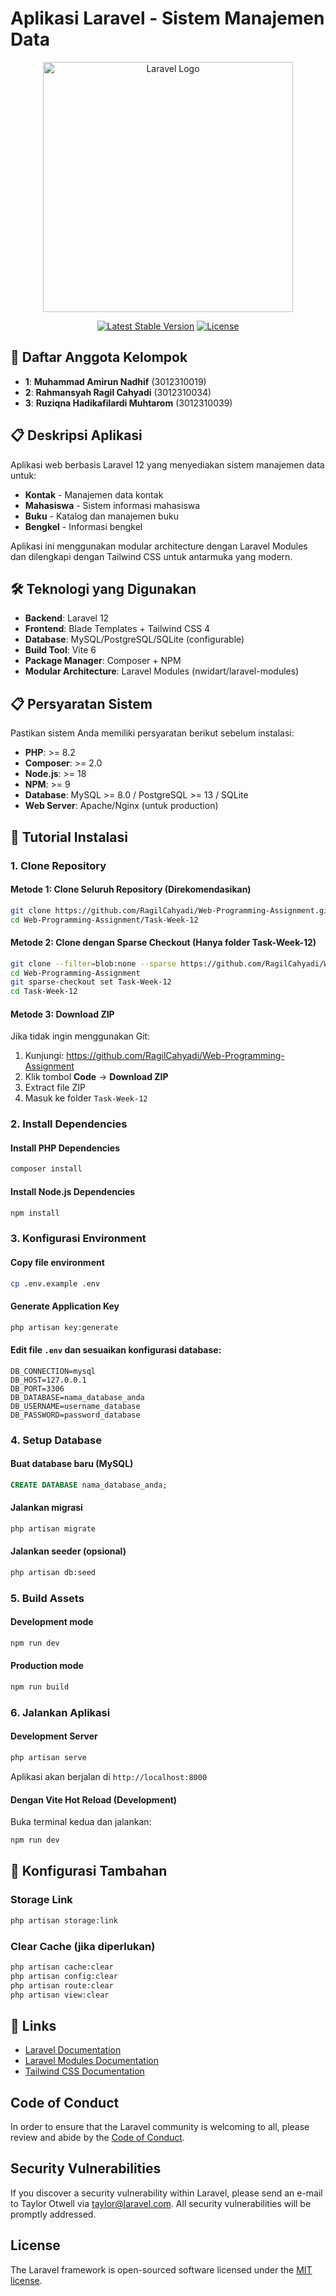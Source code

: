 # Aplikasi Laravel - Sistem Manajemen Data

<p align="center"><a href="https://laravel.com" target="_blank"><img src="https://raw.githubusercontent.com/laravel/art/master/logo-lockup/5%20SVG/2%20CMYK/1%20Full%20Color/laravel-logolockup-cmyk-red.svg" width="400" alt="Laravel Logo"></a></p>

<p align="center">
<a href="https://packagist.org/packages/laravel/framework"><img src="https://img.shields.io/packagist/v/laravel/framework" alt="Latest Stable Version"></a>
<a href="https://packagist.org/packages/laravel/framework"><img src="https://img.shields.io/packagist/l/laravel/framework" alt="License"></a>
</p>

## 👥 Daftar Anggota Kelompok  

- **1**: **Muhammad Amirun Nadhif** (3012310019)
- **2**: **Rahmansyah Ragil Cahyadi** (3012310034)  
- **3**: **Ruziqna Hadikafilardi Muhtarom** (3012310039)

## 📋 Deskripsi Aplikasi

Aplikasi web berbasis Laravel 12 yang menyediakan sistem manajemen data untuk:
- **Kontak** - Manajemen data kontak
- **Mahasiswa** - Sistem informasi mahasiswa  
- **Buku** - Katalog dan manajemen buku
- **Bengkel** - Informasi bengkel

Aplikasi ini menggunakan modular architecture dengan Laravel Modules dan dilengkapi dengan Tailwind CSS untuk antarmuka yang modern.

## 🛠️ Teknologi yang Digunakan

- **Backend**: Laravel 12
- **Frontend**: Blade Templates + Tailwind CSS 4
- **Database**: MySQL/PostgreSQL/SQLite (configurable)
- **Build Tool**: Vite 6
- **Package Manager**: Composer + NPM
- **Modular Architecture**: Laravel Modules (nwidart/laravel-modules)

## 📋 Persyaratan Sistem

Pastikan sistem Anda memiliki persyaratan berikut sebelum instalasi:

- **PHP**: >= 8.2
- **Composer**: >= 2.0
- **Node.js**: >= 18
- **NPM**: >= 9
- **Database**: MySQL >= 8.0 / PostgreSQL >= 13 / SQLite
- **Web Server**: Apache/Nginx (untuk production)

## 🚀 Tutorial Instalasi

### 1. Clone Repository

#### Metode 1: Clone Seluruh Repository (Direkomendasikan)
```bash
git clone https://github.com/RagilCahyadi/Web-Programming-Assignment.git
cd Web-Programming-Assignment/Task-Week-12
```

#### Metode 2: Clone dengan Sparse Checkout (Hanya folder Task-Week-12)
```bash
git clone --filter=blob:none --sparse https://github.com/RagilCahyadi/Web-Programming-Assignment.git
cd Web-Programming-Assignment
git sparse-checkout set Task-Week-12
cd Task-Week-12
```

#### Metode 3: Download ZIP
Jika tidak ingin menggunakan Git:
1. Kunjungi: https://github.com/RagilCahyadi/Web-Programming-Assignment
2. Klik tombol **Code** → **Download ZIP**
3. Extract file ZIP
4. Masuk ke folder `Task-Week-12`

### 2. Install Dependencies

#### Install PHP Dependencies
```bash
composer install
```

#### Install Node.js Dependencies
```bash
npm install
```

### 3. Konfigurasi Environment

#### Copy file environment
```bash
cp .env.example .env
```

#### Generate Application Key
```bash
php artisan key:generate
```

#### Edit file `.env` dan sesuaikan konfigurasi database:
```env
DB_CONNECTION=mysql
DB_HOST=127.0.0.1
DB_PORT=3306
DB_DATABASE=nama_database_anda
DB_USERNAME=username_database
DB_PASSWORD=password_database
```

### 4. Setup Database

#### Buat database baru (MySQL)
```sql
CREATE DATABASE nama_database_anda;
```

#### Jalankan migrasi
```bash
php artisan migrate
```

#### Jalankan seeder (opsional)
```bash
php artisan db:seed
```

### 5. Build Assets

#### Development mode
```bash
npm run dev
```

#### Production mode
```bash
npm run build
```

### 6. Jalankan Aplikasi

#### Development Server
```bash
php artisan serve
```

Aplikasi akan berjalan di `http://localhost:8000`

#### Dengan Vite Hot Reload (Development)
Buka terminal kedua dan jalankan:
```bash
npm run dev
```

## 🔧 Konfigurasi Tambahan

### Storage Link
```bash
php artisan storage:link
```

### Clear Cache (jika diperlukan)
```bash
php artisan cache:clear
php artisan config:clear
php artisan route:clear
php artisan view:clear
```  

## 🔗 Links

- [Laravel Documentation](https://laravel.com/docs)
- [Laravel Modules Documentation](https://nwidart.com/laravel-modules/)
- [Tailwind CSS Documentation](https://tailwindcss.com/docs)

## Code of Conduct

In order to ensure that the Laravel community is welcoming to all, please review and abide by the [Code of Conduct](https://laravel.com/docs/contributions#code-of-conduct).

## Security Vulnerabilities

If you discover a security vulnerability within Laravel, please send an e-mail to Taylor Otwell via [taylor@laravel.com](mailto:taylor@laravel.com). All security vulnerabilities will be promptly addressed.

## License

The Laravel framework is open-sourced software licensed under the [MIT license](https://opensource.org/licenses/MIT).
